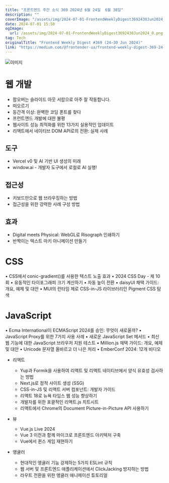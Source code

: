 ```yaml
---
title: "프론트엔드 주간 소식 369 2024년 6월 24일  6월 30일"
description: ""
coverImage: "/assets/img/2024-07-01-FrontendWeeklyDigest3692430Jun2024_0.png"
date: 2024-07-01 15:50
ogImage:
  url: /assets/img/2024-07-01-FrontendWeeklyDigest3692430Jun2024_0.png
tag: Tech
originalTitle: "Frontend Weekly Digest #369 (24–30 Jun 2024)"
link: "https://medium.com/@frontender-ua/frontend-weekly-digest-369-24-30-jun-2024-95ee30f23d5b"
---
```


![이미지](/assets/img/2024-07-01-FrontendWeeklyDigest3692430Jun2024_0.png)

# 웹 개발

- 팝오버는 슬라이드 아웃 서랍으로 아주 잘 작동합니다.
- 떠오르기
- 등간격 이상: 완벽한 코딩 폰트를 찾다
- 프런트엔드 개발에 대한 불평
- 웹사이트 성능 최적화를 위한 13가지 실용적인 업데이트
- 리액트에서 네이티브 DOM API로의 전환: 실제 사례

## 도구

- Vercel v0 및 AI 기반 UI 생성의 미래
- window.ai - 개발자 도구에서 로컬로 AI 실행!

## 접근성

- 키보드만으로 웹 브라우징하는 방법
- 접근성을 위한 강력한 사례 구성 방법

## 효과

- Digital meets Physical: WebGL로 Risograph 인쇄하기
- 반짝이는 텍스트 마키 아니메이션 만들기

<div class="content-ad"></div>

# CSS

• CSS에서 conic-gradient()를 사용한 텍스트 노출 효과
• 2024 CSS Day - 제 10회
• 유동적인 타이포그래피 크기 계산하기
• 자동 높이 전환
• daisyUI 채택 가이드: 개요, 예제 및 대안
• MUI의 런타임 제로 CSS-in-JS 라이브러리인 Pigment CSS 탐색

# JavaScript

• Ecma International이 ECMAScript 2024를 승인: 무엇이 새로울까?
• JavaScript Proxy를 위한 7가지 사용 사례
• 새로운 JavaScript Set 메서드
• 최신 웹 기능에 대한 JavaScript 브라우저 지원 테스트
• Million.js 채택 가이드: 개요, 예제 및 대안
• Unicode 문자열 올바르고 더 나은 처리
• EmberConf 2024: 12개 비디오

<div class="content-ad"></div>

- 리액트

  - Yup과 Formik을 사용하여 리액트 및 리액트 네이티브에서 양식 유효성 검사하는 방법
  - Next.js로 정적 사이트 생성 (SSG)
  - CSS-in-JS 및 리액트 서버 컴포넌트: 개발자 가이드
  - 리액트 18로 뉴욕 타임스 웹 성능 향상하기
  - 개발자를 위한 포괄적인 리액트.js 치트시트
  - 리액트에서 Chrome의 Document Picture-in-Picture API 사용하기

- 뷰

  - Vue.js Live 2024
  - Vue 3 이전과 함께 마이크로 프론트엔드 아키텍처 구축
  - Vue에서 퀸스 게임 재현하기

- 앵귤러
  - 현대적인 앵귤러 기능 강제하는 5가지 ESLint 규칙
  - 웹 서버 및 프론트엔드 애플리케이션에서 ClickJacking 방지하는 방법
  - 라우트 전환을 위한 앵귤러 애니메이션 튜토리얼
